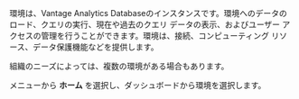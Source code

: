 環境は、Vantage Analytics Databaseのインスタンスです。環境へのデータのロード、クエリの実行、現在や過去のクエリ データの表示、およびユーザー アクセスの管理を行うことができます。環境は、接続、コンピューティング リソース、データ保護機能などを提供します。

組織のニーズによっては、複数の環境がある場合もあります。

メニューから **ホーム** を選択し、ダッシュボードから環境を選択します。
